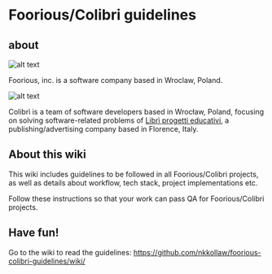 # Foorious/Colibri guidelines

## about

![alt text](https://i.imgsonic.com/demo/?src=https://i.imgsonic.com/demo/?src=https://foorious.com/wp-content/uploads/2014/11/Unicorn_Portrait_Black_and_White-unicorn15.png&width=200 "Foorious")

Foorious, inc. is a software company based in Wroclaw, Poland.


![alt text](https://i.imgsonic.com/demo/?src=https://i.imgur.com/nTpUdtP.png&width=130 "Colibri")

Colibrì is a team of software developers based in Wrocław, Poland, focusing on solving software-related problems of [Librì progetti educativi](https://www.progettieducativi.it), a publishing/advertising company based in Florence, Italy.

## About this wiki

This wiki includes guidelines to be followed in all Foorious/Colibri projects, as well as details about workflow, tech stack, project implementations etc.

Follow these instructions so that your work can pass QA for Foorious/Colibri projects.

## Have fun!

Go to the wiki to read the guidelines: https://github.com/nkkollaw/foorious-colibri-guidelines/wiki/
